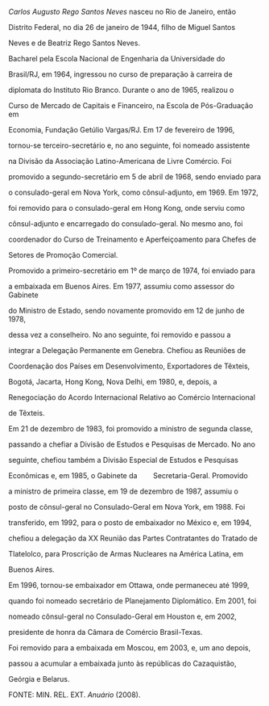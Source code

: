 

*Carlos Augusto Rego Santos Neves* nasceu no Rio de Janeiro, então

Distrito Federal, no dia 26 de janeiro de 1944, filho de Miguel Santos

Neves e de Beatriz Rego Santos Neves.



Bacharel pela Escola Nacional de Engenharia da Universidade do

Brasil/RJ, em 1964, ingressou no curso de preparação à carreira de

diplomata do Instituto Rio Branco. Durante o ano de 1965, realizou o

Curso de Mercado de Capitais e Financeiro, na Escola de Pós-Graduação em

Economia, Fundação Getúlio Vargas/RJ. Em 17 de fevereiro de 1996,

tornou-se terceiro-secretário e, no ano seguinte, foi nomeado assistente

na Divisão da Associação Latino-Americana de Livre Comércio. Foi

promovido a segundo-secretário em 5 de abril de 1968, sendo enviado para

o consulado-geral em Nova York, como cônsul-adjunto, em 1969. Em 1972,

foi removido para o consulado-geral em Hong Kong, onde serviu como

cônsul-adjunto e encarregado do consulado-geral. No mesmo ano, foi

coordenador do Curso de Treinamento e Aperfeiçoamento para Chefes de

Setores de Promoção Comercial.



Promovido a primeiro-secretário em 1º de março de 1974, foi enviado para

a embaixada em Buenos Aires. Em 1977, assumiu como assessor do Gabinete

do Ministro de Estado, sendo novamente promovido em 12 de junho de 1978,

dessa vez a conselheiro. No ano seguinte, foi removido e passou a

integrar a Delegação Permanente em Genebra. Chefiou as Reuniões de

Coordenação dos Países em Desenvolvimento, Exportadores de Têxteis,

Bogotá, Jacarta, Hong Kong, Nova Delhi, em 1980, e, depois, a

Renegociação do Acordo Internacional Relativo ao Comércio Internacional

de Têxteis.



Em 21 de dezembro de 1983, foi promovido a ministro de segunda classe,

passando a chefiar a Divisão de Estudos e Pesquisas de Mercado. No ano

seguinte, chefiou também a Divisão Especial de Estudos e Pesquisas

Econômicas e, em 1985, o Gabinete da        Secretaria-Geral. Promovido

a ministro de primeira classe, em 19 de dezembro de 1987, assumiu o

posto de cônsul-geral no Consulado-Geral em Nova York, em 1988. Foi

transferido, em 1992, para o posto de embaixador no México e, em 1994,

chefiou a delegação da XX Reunião das Partes Contratantes do Tratado de

Tlatelolco, para Proscrição de Armas Nucleares na América Latina, em

Buenos Aires.



Em 1996, tornou-se embaixador em Ottawa, onde permaneceu até 1999,

quando foi nomeado secretário de Planejamento Diplomático. Em 2001, foi

nomeado cônsul-geral no Consulado-Geral em Houston e, em 2002,

presidente de honra da Câmara de Comércio Brasil-Texas.



Foi removido para a embaixada em Moscou, em 2003, e, um ano depois,

passou a acumular a embaixada junto às repúblicas do Cazaquistão,

Geórgia e Belarus.



FONTE: MIN. REL. EXT. *Anuário* (2008).

